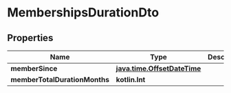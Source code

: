 
# MembershipsDurationDto

## Properties
Name | Type | Description | Notes
------------ | ------------- | ------------- | -------------
**memberSince** | [**java.time.OffsetDateTime**](java.time.OffsetDateTime.md) |  | 
**memberTotalDurationMonths** | **kotlin.Int** |  | 



